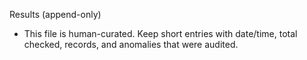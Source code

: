 Results (append-only)

- This file is human-curated. Keep short entries with date/time, total checked, records, and anomalies that were audited.
